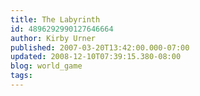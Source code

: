 ```yaml
---
title: The Labyrinth
id: 4896292990127646664
author: Kirby Urner
published: 2007-03-20T13:42:00.000-07:00
updated: 2008-12-10T07:39:15.380-08:00
blog: world_game
tags: 
---
```


